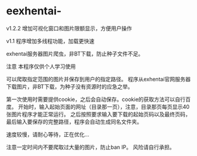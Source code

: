 # eexhentai-

v1.2.2
增加可视化窗口和图片限额显示，方便用户操作


v1.1
程序增加多线程功能，加载更快速


exhentai服务器图片爬虫，非BT下载，防止种子文件不足。

注意  本程序仅供个人学习使用


可以爬取指定范围的图片并保存到用户的指定路径。
程序从exhentai官网服务器下载图片，非BT下载，为种子没有资源时的应急之举。

第一次使用时需要提供cookie，之后会自动保存。cookie的获取方法可以自行百度。
开始时，输入起始页面的网址（目录那一页），注意，目录那页每页显示40张图片程序才能正常运行。
之后按照要求输入要下载的起始页码以及最终页码，
最后输入要保存的完整路径，程序会自动生成同名文件夹。

速度较慢，请耐心等待，正在优化...


注意一定时间内不要爬取过大量的图片，防止ban IP。
风险请自行承担。
